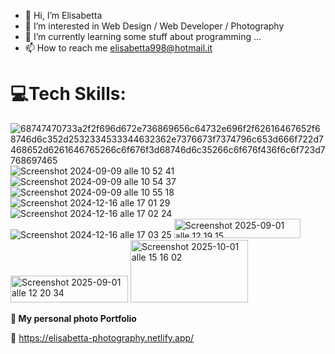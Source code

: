 - 👋 Hi, I’m Elisabetta
- 👀 I’m interested in Web Design / Web Developer / Photography
- 🌱 I’m currently learning some stuff about programming ...
- 📫 How to reach me elisabetta998@hotmail.it

<!---
EliMarago/EliMarago is a ✨ special ✨ repository because its `README.md` (this file) appears on your GitHub profile.
You can click the Preview link to take a look at your changes.
--->

 **<h1> 💻Tech Skills:</h1>**



![68747470733a2f2f696d672e736869656c64732e696f2f62616467652f68746d6c352d2532334533344632362e7376673f7374796c653d666f722d7468652d6261646765266c6f676f3d68746d6c35266c6f676f436f6c6f723d7768697465](https://github.com/user-attachments/assets/c6809225-cd47-4ec7-9be0-76d68dd04734)  ![Screenshot 2024-09-09 alle 10 52 41](https://github.com/user-attachments/assets/e45f6e6a-0851-4390-a3c4-f5ba590dc750) ![Screenshot 2024-09-09 alle 10 54 37](https://github.com/user-attachments/assets/ef07c2f2-2f0e-4c7c-847a-6441b5beb5bc)  ![Screenshot 2024-09-09 alle 10 55 18](https://github.com/user-attachments/assets/b1e69e3c-fda6-4e8c-88a5-dedafc9c038b) ![Screenshot 2024-12-16 alle 17 01 29](https://github.com/user-attachments/assets/74ad9813-bccb-4dee-9ced-e81944c8418c)
![Screenshot 2024-12-16 alle 17 02 24](https://github.com/user-attachments/assets/c066a4fc-e004-4111-97ca-966cd6914ab9)
![Screenshot 2024-12-16 alle 17 03 25](https://github.com/user-attachments/assets/d9adf2d6-a350-4ce2-bbd8-29e4d2c198f6)
<img width="202" height="31" alt="Screenshot 2025-09-01 alle 12 19 15" src="https://github.com/user-attachments/assets/d9ce3489-2dc9-476d-89f5-5cb46e4d5041" />
<img width="188" height="43" alt="Screenshot 2025-09-01 alle 12 20 34" src="https://github.com/user-attachments/assets/212268b3-75e1-46f6-bdae-429e6750ffa4" />
<img width="188" height="100" alt="Screenshot 2025-10-01 alle 15 16 02" src="https://github.com/user-attachments/assets/a9e2e59d-3218-48b2-a600-df41c504a597" />








 **<p> 📸 My personal photo Portfolio </p>**
 🔗 https://elisabetta-photography.netlify.app/


